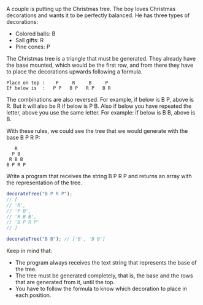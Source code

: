A couple is putting up the Christmas tree. The boy loves Christmas decorations and wants it to be perfectly balanced. He has three types of decorations:

- Colored balls: B
- Sall gifts: R
- Pine cones: P

The Christmas tree is a triangle that must be generated. They already have the base mounted, which would be the first row, and from there they have to place the decorations upwards following a formula.

```
Place on top :    P     R     B     P
If below is  :   P P   B P   R P   B R
```

The combinations are also reversed. For example, if below is B P, above is R. But it will also be R if below is P B. Also if below you have repeated the letter, above you use the same letter. For example: if below is B B, above is B.

With these rules, we could see the tree that we would generate with the base B P R P:

```
   R
  P B
 R B B
B P R P
```

Write a program that receives the string B P R P and returns an array with the representation of the tree.

```js
decorateTree("B P R P");
// [
// 'R',
// 'P B',
// 'R B B',
// 'B P R P'
// ]

decorateTree("B B"); // ['B', 'B B']
```

Keep in mind that:

- The program always receives the text string that represents the base of the tree.
- The tree must be generated completely, that is, the base and the rows that are generated from it, until the top.
- You have to follow the formula to know which decoration to place in each position.
